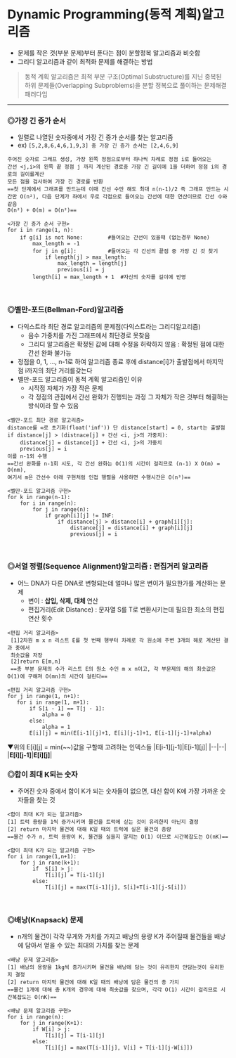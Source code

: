 # Dynamic Programming(동적 계획)알고리즘
* 문제를 작은 것(부분 문제)부터 푼다는 점이 분할정복 알고리즘과 비슷함
* 그리디 알고리즘과 같이 최적화 문제를 해결하는 방법

> 동적 계획 알고리즘은 최적 부분 구조(Optimal Substructure)를 지닌 중복된 하위 문제들(Overlapping Subproblems)을 분할 정복으로 풀이하는 문제해결 패러다임
<hr>

### ◎가장 긴 증가 순서
* 일렬로 나열된 숫자중에서 가장 긴 증가 순서를 찾는 알고리즘
* ex) ```[5,2,8,6,4,6,1,9,3] 중 가장 긴 증가 순서는 [2,4,6,9]```
```
주어진 숫자로 그래프 생성, 가장 왼쪽 정점으로부터 하나씩 차례로 정점 i로 들어오는 
간선 <j,i>의 왼쪽 끝 정점 j 까지 계산된 경로중 가장 긴 길이에 1을 더하여 정점 i의 경로의 길이를계산
모든 점을 검사하여 가장 긴 경로를 반환
==첫 단계에서 그래프를 만드는데 이때 간선 수만 해도 최대 n(n-1)/2 즉 그래프 만드는 시간만 O(n²), 다음 단계가 좌에서 우로 각점으로 들어오는 간선에 대한 연산이므로 간선 수와 같음 
O(n²) + O(m) = O(n²)==
```
```
<가장 긴 증가 순서 구현>
for i in range(1, n):
    if g[i] is not None:        #들어오는 간선이 있을때 (없는경우 None)
        max_length = -1 
        for j in g[i]:          #들어오는 각 간선의 끝점 중 가장 긴 것 찾기
            if length[j] > max_length:
                max_length = length[j]
                previous[i] = j
        length[i] = max_length + 1  #자신의 숫자를 길이에 반영
```
<br>

### ◎벨만-포드(Bellman-Ford)알고리즘
* 다익스트라 최단 경로 알고리즘의 문제점(다익스트라는 그리디알고리즘)
  * 음수 가중치를 가진 그래프에서 최단경로 못찾음
  * 그리디 알고리즘은 확정된 값에 대해 수정을 허락하지 않음 : 확정된 점에 대한 간선 완화 불가능
* 정점을 0, 1, ..., n-1로 하여 알고리즘 종료 후에 distance[i]가 출발점에서 마지막 점 i까지의 최단 거리를갖는다
* 벨만-포드 알고리즘이 동적 계획 알고리즘인 이유
  * 시작점 자체가 가장 작은 문제
  * 각 정점의 관점에서 간선 완화가 진행되는 과정 그 자체가 작은 것부터 해결하는 방식이라 할 수 있음
```
<벨만-포드 최단 경로 알고리즘>
distance를 ∞로 초기화(float('inf')) 단 distance[start] = 0, start는 출발점
if distance[j] > (distnace[j] + 간선 <i, j>의 가중치):
    distance[j] = distance[j] + 간선 <i, j>의 가중치
    previous[j] = i
이를 n-1외 수행
==간선 완화를 n-1회 시도, 각 간선 완화는 O(1)의 시간이 걸리므로 (n-1) X O(m) = O(nm),
여기서 m은 간선수 아래 구현처럼 인접 행렬을 사용하면 수행시간은 O(n³)==
```
```
<벨만-포드 알고리즘 구현>
for k in range(n-1):
    for i in range(n):
        for j in range(n):
            if graph[i][j] != INF:
                if distance[j] > distance[i] + graph[i][j]:
                    distance[j] = distance[i] + graph[i][j]
                    previous[j] = i
```
<br>

### ◎서열 정렬(Sequence Alignment)알고리즘 : 편집거리 알고리즘
* 어느 DNA가 다른 DNA로 변형되는데 얼마나 많은 변이가 필요한가를 계산하는 문제
  * 변이 : <strong>삽입, 삭제, 대체 </strong>연산
  * 편집거리(Edit Distance) : 문자열 S를 T로 변환시키는데 필요한 최소의 편집 연산 횟수
```
<편집 거리 알고리즘>
 [1]2차원 m x n 리스트 E를 첫 번째 행부터 차례로 각 원소에 주변 3개의 해로 계산된 결과 중에서 
 최솟값을 저장 
 [2]return E[m,n]
 ==총 부분 문제의 수가 리스트 E의 원소 수인 m x n이고, 각 부문제의 해의 최솟값은 O(1)에 구해져 O(mn)의 시간이 걸린다==
 ```
 ```
 <편집 거리 알고리즘 구현>
for j in range(1, n+1):
    for i in range(1, m+1):
        if S[i - 1] == T[j - 1]:
            alpha = 0
        else:
            alpha = 1
        E[i][j] = min(E[i-1][j]+1, E[i][j-1]+1, E[i-1][j-1]+alpha)
 ```
 ▼위의 E[i][j] = min(~~)값을 구할때 고려하는 인덱스들
|E[i-1][j-1]|E[i-1][j]|
|--|--|
|**E[i][j-1]**|**E[i][j]**|
<br>

### ◎합이 최대 K되는 숫자
* 주어진 숫자 중에서 합이 K가 되는 숫자들이 없으면, 대신 합이 K에 가장 가까운 숫자들을 찾는 것
```
<합이 최대 K가 되는 알고리즘>
[1] 트럭 용량을 1씩 증가시키며 물건을 트럭에 싣는 것이 유리한지 아닌지 결정
[2] return 마지막 물건에 대해 K일 때의 트럭에 실은 물건의 총량
==물건 수가 n, 트럭 용량이 K, 물건을 실을지 말지는 O(1) 이므로 시간복잡도는 O(nK)==
```
```
<합이 최대 K가 되는 알고리즘 구현>
for i in range(1,n+1):
    for j in rane(k+1):
        if  S[i] > j:
            T[i][j] = T[i-1][j]
        else:
            T[i][j] = max(T[i-1][j], S[i]+T[i-1][j-S[i]])
```
<br>

### ◎배낭(Knapsack) 문제
* n개의 물건이 각각 무게와 가치를 가지고 배낭의 용량 K가 주어질때 물건들을 배낭에 담아서 얻을 수 있는 최대의 가치를 찾는 문제
```
<배낭 문제 알고리즘>
[1] 배낭의 용량을 1kg씩 증가시키며 물건을 배낭에 담는 것이 유리한지 안담는것이 유리한지 결정
[2] return 마지막 물건에 대해 K일 때의 배낭에 담은 물건의 총 가치
==물건 1개에 대해 총 K개의 경우에 대해 최솟값을 찾으며, 각각 O(1) 시간이 걸리므로 시간복잡도는 O(nK)==
```
```
<배낭 문제 알고리즘 구현>
for i in range(n):
    for j in range(K+1):
        if W[i] > j:
            T[i][j] = T[i-1][j]
        else:
            T[i][j] = max(T[i-1][j], V[i] + T[i-1][j-W[i]])
```